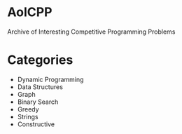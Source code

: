 # AoICPP
Archive of Interesting Competitive Programming Problems

# Categories

- Dynamic Programming
- Data Structures
- Graph
- Binary Search
- Greedy
- Strings
- Constructive


